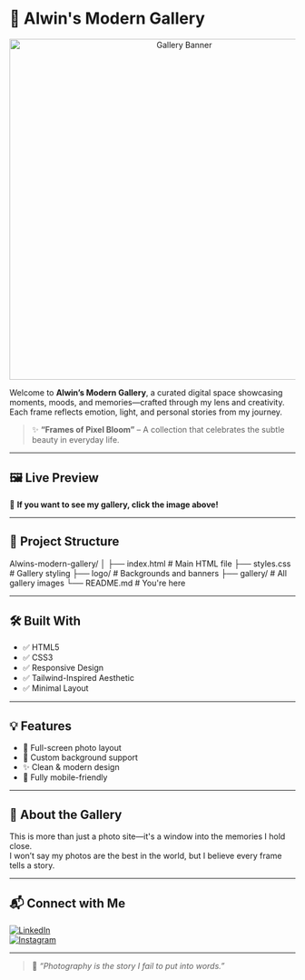 # 🌸 Alwin's Modern Gallery

<p align="center">
  <a href="https://alwinjosegeorge.github.io/Alwins-modern-gallery/" target="_blank">
    <img src="https://alwinjosegeorge.github.io/Alwins-modern-gallery/logo/Faith%20to%20Move%20Mountains.jpg" width="600" alt="Gallery Banner"/>
  </a>
</p>

Welcome to **Alwin’s Modern Gallery**, a curated digital space showcasing moments, moods, and memories—crafted through my lens and creativity. Each frame reflects emotion, light, and personal stories from my journey.

> ✨ **“Frames of Pixel Bloom”** – A collection that celebrates the subtle beauty in everyday life.

---

## 🖼️ Live Preview

🎯 **If you want to see my gallery, click the image above!**

---

## 📁 Project Structure

Alwins-modern-gallery/
│
├── index.html # Main HTML file
├── styles.css # Gallery styling
├── logo/ # Backgrounds and banners
├── gallery/ # All gallery images
└── README.md # You're here


---

## 🛠️ Built With

- ✅ HTML5  
- ✅ CSS3  
- ✅ Responsive Design  
- ✅ Tailwind-Inspired Aesthetic  
- ✅ Minimal Layout

---

## 💡 Features

- 🌆 Full-screen photo layout  
- 🎨 Custom background support  
- ✨ Clean & modern design  
- 📱 Fully mobile-friendly  

---

## 📸 About the Gallery

This is more than just a photo site—it's a window into the memories I hold close.  
I won’t say my photos are the best in the world, but I believe every frame tells a story.

---

## 📬 Connect with Me

[![LinkedIn](https://img.shields.io/badge/LinkedIn-blue?style=flat&logo=linkedin)](https://linkedin.com/in/alwin-jose-george-5b204032b)  
[![Instagram](https://img.shields.io/badge/Instagram-purple?style=flat&logo=instagram)](https://instagram.com/alwin_jose_george)

---

> 🧠 *“Photography is the story I fail to put into words.”*
